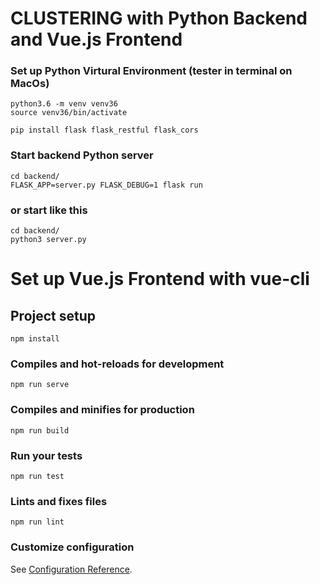 # CLUSTERING with Python Backend and Vue.js Frontend


### Set up Python Virtural Environment (tester in terminal on MacOs)

```
python3.6 -m venv venv36
source venv36/bin/activate

pip install flask flask_restful flask_cors
```

### Start backend Python server
```
cd backend/
FLASK_APP=server.py FLASK_DEBUG=1 flask run
```
### or start like this
```
cd backend/
python3 server.py

```

# Set up Vue.js Frontend with vue-cli

## Project setup
```
npm install
```

### Compiles and hot-reloads for development
```
npm run serve
```

### Compiles and minifies for production
```
npm run build
```

### Run your tests
```
npm run test
```

### Lints and fixes files
```
npm run lint
```

### Customize configuration
See [Configuration Reference](https://cli.vuejs.org/config/).
